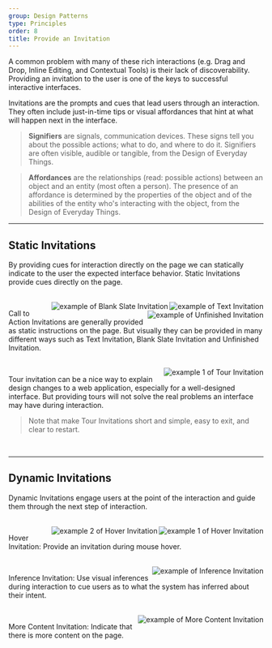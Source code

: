 ```yaml
---
group: Design Patterns
type: Principles
order: 8
title: Provide an Invitation
---
```


A common problem with many of these rich interactions (e.g. Drag and Drop, Inline Editing, and Contextual Tools) is their lack of discoverability. Providing an invitation to the user is one of the keys to successful interactive interfaces.

Invitations are the prompts and cues that lead users through an interaction. They often include just-in-time tips or visual affordances that hint at what will happen next in the interface.

> **Signifiers** are signals, communication devices. These signs tell you about the possible actions; what to do, and where to do it. Signifiers are often visible, audible or tangible, from the Design of Everyday Things.

> **Affordances** are the relationships (read: possible actions) between an object and an entity (most often a person). The presence of an affordance is determined by the properties of the object and of the abilities of the entity who's interacting with the object, from the Design of Everyday Things.

---

## Static Invitations

By providing cues for interaction directly on the page we can statically indicate to the user the expected interface behavior. Static Invitations provide cues directly on the page.

<br>

<img class="preview-img" align="right" alt="example of Text Invitation" src="https://gw.alipayobjects.com/zos/rmsportal/ZeMSbCHmvWETbssJHRvo.png">

<img class="preview-img" align="right" alt="example of Blank Slate Invitation" src="https://gw.alipayobjects.com/zos/rmsportal/PHxVAFKncyXDCFUJInbB.png">

<img class="preview-img" align="right" alt="example of Unfinished Invitation" src="https://gw.alipayobjects.com/zos/rmsportal/ChvxJAQTwWbqzBnUBLec.png">

Call to Action Invitations are generally provided as static instructions on the page. But visually they can be provided in many different ways such as Text Invitation, Blank Slate Invitation and Unfinished Invitation.

<br>

<img class="preview-img" align="right" alt="example 1 of Tour Invitation" description="A few of tour points are provided when the user first logs in. Clicking the 'Got It' button leads the user to the next tour step." src="https://gw.alipayobjects.com/zos/rmsportal/dMrVeJJiaCLzoYfJrJKe.png">

Tour invitation can be a nice way to explain design changes to a web application, especially for a well-designed interface. But providing tours will not solve the real problems an interface may have during interaction.

> Note that make Tour Invitations short and simple, easy to exit, and clear to restart.

<br>

---

## Dynamic Invitations

Dynamic Invitations engage users at the point of the interaction and guide them through the next step of interaction.

<br>

<img class="preview-img" align="right" alt="example 1 of Hover Invitation" description="During mouse hover on the whole card, the clickable parts turn to blue hypertext." src="https://gw.alipayobjects.com/zos/rmsportal/ejvYAogJXLPqoMUqyvIV.png">

<img class="preview-img" align="right" alt="example 2 of Hover Invitation" description="During mouse hover, the button of &quot;Select this Template&quot; appears." src="https://gw.alipayobjects.com/zos/rmsportal/umGVwLlIJSmxaQXcjlbh.png">

Hover Invitation: Provide an invitation during mouse hover.

<br>

<img class="preview-img" align="right" alt="example of Inference Invitation" description="The system predicts that the user's interest in an article extends to a type of articles, and it provides an invitation after the user click &quot;like&quot;." src="https://gw.alipayobjects.com/zos/rmsportal/iuLdCuNQWCvYuTxxQUuL.png">

Inference Invitation: Use visual inferences during interaction to cue users as to what the system has inferred about their intent.

<br>

<img class="preview-img" align="right" alt="example of More Content Invitation" description="Use the left or right arrows to switch more content around Modal." src="https://os.alipayobjects.com/rmsportal/sOqYOydwQjLHqph.png">

More Content Invitation: Indicate that there is more content on the page.

<br>

